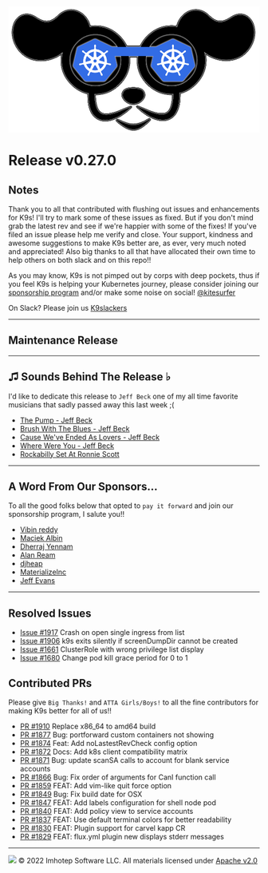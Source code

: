 <img src="https://raw.githubusercontent.com/derailed/k9s/master/assets/k9s.png" align="center" width="800" height="auto"/>

# Release v0.27.0

## Notes

Thank you to all that contributed with flushing out issues and enhancements for K9s! I'll try to mark some of these issues as fixed. But if you don't mind grab the latest rev and see if we're happier with some of the fixes! If you've filed an issue please help me verify and close. Your support, kindness and awesome suggestions to make K9s better are, as ever, very much noted and appreciated! Also big thanks to all that have allocated their own time to help others on both slack and on this repo!!

As you may know, K9s is not pimped out by corps with deep pockets, thus if you feel K9s is helping your Kubernetes journey, please consider joining our [sponsorship program](https://github.com/sponsors/derailed) and/or make some noise on social! [@kitesurfer](https://twitter.com/kitesurfer)

On Slack? Please join us [K9slackers](https://join.slack.com/t/k9sers/shared_invite/enQtOTA5MDEyNzI5MTU0LWQ1ZGI3MzliYzZhZWEyNzYxYzA3NjE0YTk1YmFmNzViZjIyNzhkZGI0MmJjYzhlNjdlMGJhYzE2ZGU1NjkyNTM)

---

## Maintenance Release

---

## ♫ Sounds Behind The Release ♭

I'd like to dedicate this release to `Jeff Beck` one of my all time favorite musicians that sadly passed away this last week ;(

* [The Pump - Jeff Beck](https://www.youtube.com/watch?v=xiDYrQp9wFQ)
* [Brush With The Blues - Jeff Beck](https://www.youtube.com/watch?v=O640IGLjnfs)
* [Cause We've Ended As Lovers - Jeff Beck](https://www.youtube.com/watch?v=VC02wGj5gPw)
* [Where Were You - Jeff Beck](https://www.youtube.com/watch?v=howz7gVecjE)
* [Rockabilly Set At Ronnie Scott](https://www.youtube.com/watch?v=_3aIEzXHBWw)

---

## A Word From Our Sponsors...

To all the good folks below that opted to `pay it forward` and join our sponsorship program, I salute you!!

* [Vibin reddy](https://github.com/vibin)
* [Maciek Albin](https://github.com/mckk)
* [Dherraj Yennam](https://github.com/dyennam)
* [Alan Ream](https://github.com/aream2006)
* [djheap](https://github.com/djheap)
* [MaterializeInc](https://github.com/MaterializeInc)
* [Jeff Evans](https://github.com/jeff303)

---

## Resolved Issues

* [Issue #1917](https://github.com/derailed/k9s/issues/1917) Crash on open single ingress from list
* [Issue #1906](https://github.com/derailed/k9s/issues/1680) k9s exits silently if screenDumpDir cannot be created
* [Issue #1661](https://github.com/derailed/k9s/issues/1661) ClusterRole with wrong privilege list display
* [Issue #1680](https://github.com/derailed/k9s/issues/1680) Change pod kill grace period for 0 to 1

## Contributed PRs

Please give `Big Thanks!` and `ATTA Girls/Boys!` to all the fine contributors for making K9s better for all of us!!

* [PR #1910](https://github.com/derailed/k9s/pull/1910) Replace x86_64 to amd64 build
* [PR #1877](https://github.com/derailed/k9s/pull/1877) Bug: portforward custom containers not showing
* [PR #1874](https://github.com/derailed/k9s/pull/1874) Feat: Add noLastestRevCheck config option
* [PR #1872](https://github.com/derailed/k9s/pull/1872) Docs: Add k8s client compatibility matrix
* [PR #1871](https://github.com/derailed/k9s/pull/1871) Bug: update scanSA calls to account for blank service accounts
* [PR #1866](https://github.com/derailed/k9s/pull/1866) Bug: Fix order of arguments for CanI function call
* [PR #1859](https://github.com/derailed/k9s/pull/1859) FEAT: Add vim-like quit force option
* [PR #1849](https://github.com/derailed/k9s/pull/1849) Bug: Fix build date for OSX
* [PR #1847](https://github.com/derailed/k9s/pull/1847) FEAT: Add labels configuration for shell node pod
* [PR #1840](https://github.com/derailed/k9s/pull/1840) FEAT: Add policy view to service accounts
* [PR #1837](https://github.com/derailed/k9s/pull/1837) FEAT: Use default terminal colors for better readability
* [PR #1830](https://github.com/derailed/k9s/pull/1830) FEAT: Plugin support for carvel kapp CR
* [PR #1829](https://github.com/derailed/k9s/pull/1829) FEAT: flux.yml plugin new displays stderr messages

---

<img src="https://raw.githubusercontent.com/derailed/k9s/master/assets/imhotep_logo.png" width="32" height="auto"/> © 2022 Imhotep Software LLC. All materials licensed under [Apache v2.0](http://www.apache.org/licenses/LICENSE-2.0)

